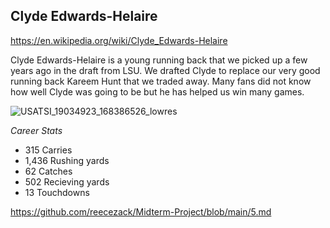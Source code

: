 ## Clyde Edwards-Helaire

https://en.wikipedia.org/wiki/Clyde_Edwards-Helaire

 Clyde Edwards-Helaire is a young running back that we picked up a few years ago in the draft from LSU. We drafted Clyde to replace our very good running back Kareem Hunt that we traded away. Many fans did not know how well Clyde was going to be but he has helped us win many games. 
 
 ![USATSI_19034923_168386526_lowres](https://user-images.githubusercontent.com/116388846/197346745-264981f1-7192-4078-91c4-07dfa27359b3.jpeg)
 
 
 *Career Stats*
 
 - 315 Carries 
 - 1,436 Rushing yards
 - 62 Catches
 - 502 Recieving yards
 - 13 Touchdowns


https://github.com/reecezack/Midterm-Project/blob/main/5.md
